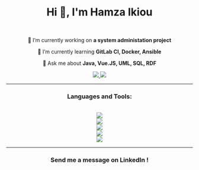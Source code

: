 <h1 align="center">Hi 👋, I'm Hamza Ikiou</h1>

<br>

<div align="center">

🔭 I’m currently working on **a system administation project**

🌱 I’m currently learning **GitLab CI, Docker, Ansible**

💬 Ask me about **Java, Vue.JS, UML, SQL, RDF**

</div>

<div align="center">
	<a href="mailto:ikiouhamza@gmail.com">
    	<img src="https://img.shields.io/badge/Gmail-333333?style=for-the-badge&logo=gmail&logoColor=red" target="_blank"/>
  	</a>
  	<a href="https://www.linkedin.com/in/hamza-ikiou-a26ab2130/">
    	<img src="https://img.shields.io/badge/LinkedIn-0077B5?style=for-the-badge&logo=linkedin&logoColor=white" target="_blank"/>
  	</a>
</div>

<hr>


<h3 align="center">Languages and Tools:</h3>

<br>

<div align="center">
	<img src="https://skillicons.dev/icons?i=java,javascript,typescript"/>
	<br>
	<img src="https://skillicons.dev/icons?i=vue,vuetify,html,css,bootstrap"/>
	<br>
	<img src="https://skillicons.dev/icons?i=nodejs,express,postgresql,mongodb,prisma"/>
	<br>
	<img src="https://skillicons.dev/icons?i=docker,ansible,gitlab,github,git" />
	<br>
	<img src="https://skillicons.dev/icons?i=idea,webstorm,phpstorm,vscode,postman"/>
</div>

<hr>

<h3 align="center">Send me a message on LinkedIn !</h3>
